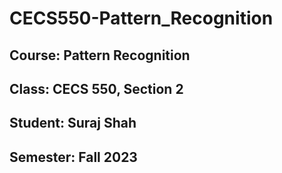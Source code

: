# CECS550-Pattern_Recognition

## Course: Pattern Recognition
## Class: CECS 550, Section 2
## Student:  Suraj Shah
## Semester: Fall 2023
